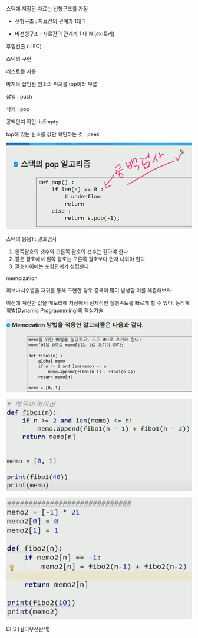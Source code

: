 스택에 저장된 자료는 선형구조를 가짐

- 선형구조 : 자료간의 관계가 1대 1

- 비선형구조 : 자료간의 관계까 1 대 N (ex:트리)

후입선출 (LIFO)



스택의 구현

리스트를 사용

마지막 삽인된 원소의 위치를 top이라 부름

삽입 : push

삭제 : pop

공백인지 확인: isEmpty

top에 있는 원소를 값만 확인하는 것 : peek

![image-20210222113604071](stack.assets/image-20210222113604071.png)





스택의 응용1 : 괄호검사

1. 왼쪽괄호의 갯수와 오른쪽 괄호의 갯수는 같아야 한다
2. 같은 괄호에서 왼쪽 괄호는 오른쪽 괄호보다 먼저 나와야 한다.
3. 괄호사이에는 포함관계가 성립한다.





memoization

피보나치수열을 재귀를 통해 구현한 경우 중복이 많이 발생함 이를 해결해보자

이전에 계산한 값을 메모리에 저장해서 전제적인 실행속도를 빠르게 할 수 있다. 동적계획법(Dynamic Prograomming)의 핵심기술

![image-20210222143651256](stack.assets/image-20210222143651256.png)

![image-20210222150027060](stack.assets/image-20210222150027060.png)

![image-20210222145952287](stack.assets/image-20210222145952287.png)







DFS (깊이우선탐색)




